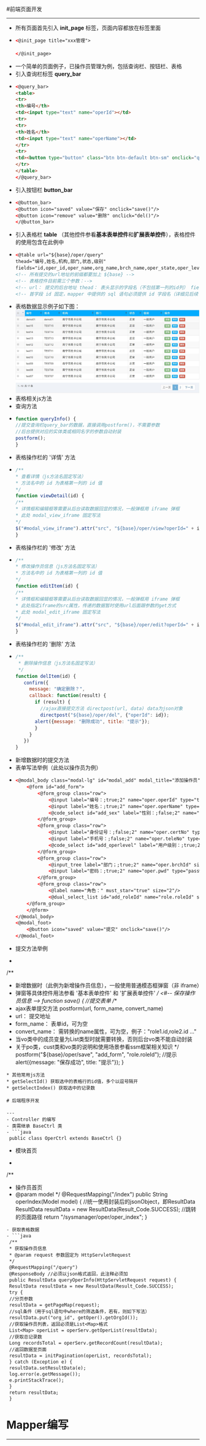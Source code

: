 
#前端页面开发

---

* 所有页面首先引入 **init\_page** 标签，页面内容都放在标签里面
* ```html
  <@init_page title="xxx管理">
 
  </@init_page>
  ```
* 一个简单的页面例子，已操作员管理为例，包括查询栏、按钮栏、表格
* 引入查询栏标签 **query\_bar**
* ```html
  <@query_bar>
  <table>
  <tr>
  <th>编号</th>
  <td><input type="text" name="operId"></td>
  <tr>
  <tr>
  <th>姓名</th>
  <td><input type="text" name="operName"></td>
  </tr>
  <tr>
  <td><button type="button" class="btn btn-default btn-sm" onclick="queryInfo()">查询</button></td>
  </tr>
  </table>
  </@query_bar>
  ```
* 引入按钮栏 **button\_bar**
* ```html
  <@button_bar>
  <@button icon="saved" value="保存" onclick="save()"/>
  <@button icon="remove" value="删除" onclick="del()"/>
  </@button_bar>
  ```
* 引入表格栏 **table** （其他控件参看**基本表单控件**和**扩展表单控件**），表格控件的使用包含在此例中
* ```html
  <@table url="${base}/oper/query"
  thead="编号,姓名,机构,部门,状态,级别"
  fields="id,oper_id,oper_name,org_name,brch_name,oper_state,oper_level"/>
  <!-- 所有提交的url地址的前缀都要加上 ${base} -->
  <!-- 表格控件目前需三个参数：-->
  <!-- url： 提交的后台地址 thead： 表头显示的字段名（不包括第一列的id列） fields：sql语句中显示的字段名 -->
  <!-- 首字段 id 固定，mapper 中提供的 sql 语句必须提供 id 字段名（详细见后续 mapper 语句编写）-->
  ```
* 表格数据显示例子如下图：
![](/assets/20170623101159.jpg)
* 表格相关js方法
* 查询方法
* ```js
  function queryInfo() {
  //提交查询栏query_bar的数据，直接调用postform()，不需要参数
  //后台提供对应的实体类或相同名字的参数自动封装
  postform();
  }
  ```
* 表格操作栏的 '详情' 方法
* ```js
  /**
  * 查看详情（js方法名固定写法）
  * 方法名中的 id 为表格第一列的 id 值
  */
  function viewDetail(id) {
  /**
  * 详情框和编辑框等需要从后台读取数据回显的情况，一般弹框用 iframe 弹框
  * 此处 modal_view_iframe 固定写法
  */
  $("#modal_view_iframe").attr("src", "${base}/oper/view?operId=" + id);
  }
  ```
* 表格操作栏的 '修改' 方法
* ```js
  /**
  * 修改操作员信息（js方法名固定写法）
  * 方法名中的 id 为表格第一列的 id 值
  */
  function editItem(id) {
  /**
  * 详情框和编辑框等需要从后台读取数据回显的情况，一般弹框用 iframe 弹框
  * 此处指定iframe的src属性，传递的数据暂时使用url后面跟参数的get方式
  * 此处 modal_edit_iframe 固定写法
  */
  $("#modal_edit_iframe").attr("src", "${base}/oper/edit?operId=" + id);
  }
  ```
* 表格操作栏的 '删除' 方法
* ```js
  /**
   * 删除操作信息（js方法名固定写法）
   */
  function delItem(id) {
     confirm({
       message: "确定删除？",
       callback: function(result) {
         if (result) {
           //ajax直接提交方法 directpost(url, data) data为json对象
           directpost("${base}/oper/del", {"operId": id});
         alert({message: "删除成功", title: "提示"});
         }
       }
     })
  }
  ```
* 新增数据时的提交方法
* 表单写法举例（此处以操作员为例）
* ```html
  <@modal_body class="modal-lg" id="modal_add" modal_title="添加操作员">
      <@form id="add_form">
          <@form_group class="row">
              <@input label="编号：;true;2" name="oper.operId" type="text" size="2"/>
              <@input label="姓名：;true;2" name="oper.operName" type="text" size="2"/>
              <@code_select id="add_sex" label="性别：;false;2" name="oper.sex" code_type="SEX" choice_have="true" size="2"/>
          </@form_group>
          <@form_group class="row">
              <@input label="身份证号：;false;2" name="oper.certNo" type="text" size="2"/>
              <@input label="手机号：;false;2" name="oper.teleNo" type="text" size="2"/>
              <@code_select id="add_operlevel" label="用户级别：;true;2" name="oper.operLevel" code_type="OPER_LEVEL" choice_have="true" size="2"/>
          </@form_group>
          <@form_group class="row">
              <@input_tree label="部门；;true;2" name="oper.brchId" size="2" id="brch_id" tree_id="brch_tree" sql_key="sysbrch1" checkbox_have="false"/>
              <@input label="密码：;true;2" name="oper.pwd" type="password" size="2"/>
          </@form_group>
          <@form_group class="row">
              <@label name="角色：" must_star="true" size="2"/>
              <@dual_select_list id="add_roleId" name="role.roleId" show_field="role_desc" value_field="role_id" sql_key="sysoperrole1" sql_condition="'';''" size="6"/>
      </@form_group>
      </@form>
  </@modal_body>
  <@modal_foot>
      <@button icon="saved" value="提交" onclick="save()"/>
  </@modal_foot>
  ```
* 提交方法举例
* ```js
 /**
 * 新增数据时（此例为新增操作员信息），一般使用普通模态框弹窗（非 iframe）
 * 弹窗等具体控件用法参看 '基本表单控件' 和 '扩展表单控件'
 */
 <#-- 保存操作员信息 -->
 function save() {
 //提交表单
 /**
 * ajax表单提交方法 postform(url, form_name, convert_name)
 * url： 提交地址
 * form_name： 表单id，可为空
 * convert_name： 需转换的name属性，可为空，例子："role1.id,role2.id ..."
 * 当vo类中的成员变量为List类型时就需要转换，否则后台vo类不能自动封装
 * 关于po类，cust类和vo类的说明和使用场景参看ssm框架相关知识
 */
 postform("${base}/oper/save", "add_form", "role.roleId");
 //提示
 alert({message: "保存成功", title: "提示"});
 }
```
* 其他常用js方法
* getSelectId() 获取选中的表格行的id值，多个以逗号隔开
* getSelectIndex() 获取选中的记录数

# 后端程序开发

---
- Controller 的编写
- 类需继承 BaseCtrl 类
- ```java
 public class OperCtrl extends BaseCtrl {}
```
- 模块首页
- ```java
 /**
 * 操作员首页
 * @param model
 */
 @RequestMapping("/index")
 public String operIndex(Model model) {
 //统一使用封装后的jsonObject，即ResultData
 ResultData resultData = new ResultData(Result_Code.SUCCESS);
 //跳转的页面路径
 return "/sysmanager/oper/oper_index";
 }
```
- 获取表格数据
- ```java
 /**
 * 获取操作员信息
 * @param request 参数固定为 HttpServletRequest
 */
 @RequestMapping("/query")
 @ResponseBody //必须以json格式返回，此注释必须加
 public ResultData queryOperInfo(HttpServletRequest request) {
 ResultData resultData = new ResultData(Result_Code.SUCCESS);
 try {
 //分页参数
 resultData = getPageMap(request);
 //sql条件（用于sql语句中where的筛选条件，若有，则如下写法）
 resultData.put("org_id", getOper().getOrgId());
 //获取操作员列表，返回必须是List<Map>格式
 List<Map> operList = operServ.getOperList(resultData);
 //获取总记录数
 Long recordsTotal = operServ.getRecordCount(resultData);
 //返回数据至页面
 resultData = initPagination(operList, recordsTotal);
 } catch (Exception e) {
 resultData.setResultData(e);
 log.error(e.getMessage());
 e.printStackTrace();
 }
 return resultData;
 }
```

# Mapper编写

---


